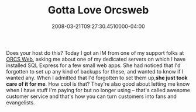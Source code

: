 ﻿---
title: Gotta Love Orcsweb
date: "2008-03-21T09:27:30.4510000-04:00"
description: Does your host do this? Today I got an IM from one of my support
featuredImage: img/gotta-love-orcsweb-featured.png
---

Does your host do this? Today I got an IM from one of my support folks at [ORCS Web](http://orcsweb.com/), asking me about one of my dedicated servers on which I have installed SQL Express for a few small web apps. She had noticed that I'd forgotten to set up any kind of backups for these, and wanted to know if I wanted any. When I admitted that I'd forgotten to set them up,**she just took care of it for me**. How cool is that? They're also good about letting me know when I have stuff I'm paying for but no longer using – that's called awesome customer service and that's how you can turn customers into fans and evangelists.

